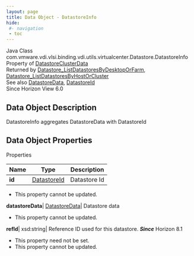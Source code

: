 ```yaml
---
layout: page
title: Data Object - DatastoreInfo
hide:
 #- navigation
 - toc
---
```






Java Class
    com.vmware.vdi.vlsi.binding.vdi.utils.virtualcenter.Datastore.DatastoreInfo  
Property of
     [DatastoreClusterData](vdi.utils.virtualcenter.Datastore.DatastoreClusterData.md#field_detail)  
Returned by
     [Datastore_ListDatastoresByDesktopOrFarm](vdi.utils.virtualcenter.Datastore.md#listDatastoresByDesktopOrFarm), [Datastore_ListDatastoresByHostOrCluster](vdi.utils.virtualcenter.Datastore.md#listDatastoresByHostOrCluster)  
See also
     [DatastoreData](vdi.utils.virtualcenter.Datastore.DatastoreData.md), [DatastoreId](vdi.entity.DatastoreId.md)  
Since 
    Horizon View 6.0

## Data Object Description 

DatastoreInfo aggregates DatastoreData with DatastoreId 

## Data Object Properties

Properties

Name |  Type |  Description   
---|---|---  
**id**| [DatastoreId](vdi.entity.DatastoreId.md)|  Datastore Id   


* This property cannot be updated.

  
**datastoreData**| [DatastoreData](vdi.utils.virtualcenter.Datastore.DatastoreData.md)|  Datastore data   


* This property cannot be updated.

  
**refId**|  xsd:string|  Reference ID used for this datastore.  **_Since_** Horizon 8.1  


* This property need not be set.
* This property cannot be updated.

  
  
  
 
  
  

